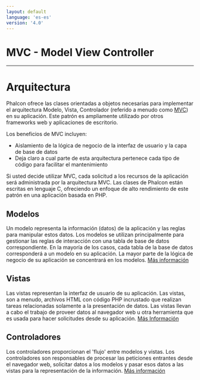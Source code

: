 ```yaml
---
layout: default
language: 'es-es'
version: '4.0'
---
```

# MVC - Model View Controller

* * *

# Arquitectura

Phalcon ofrece las clases orientadas a objetos necesarias para implementar el arquitectura Modelo, Vista, Controlador (referido a menudo como [MVC](https://en.wikipedia.org/wiki/Model–view–controller)) en su aplicación. Este patrón es ampliamente utilizado por otros frameworks web y aplicaciones de escritorio.

Los beneficios de MVC incluyen:

* Aislamiento de la lógica de negocio de la interfaz de usuario y la capa de base de datos
* Deja claro a cual parte de esta arquitectura pertenece cada tipo de código para facilitar el mantenimiento

Si usted decide utilizar MVC, cada solicitud a los recursos de la aplicación será administrada por la arquitectura MVC. Las clases de Phalcon están escritas en lenguaje C, ofreciendo un enfoque de alto rendimiento de este patrón en una aplicación basada en PHP.

## Modelos

Un modelo representa la información (datos) de la aplicación y las reglas para manipular estos datos. Los modelos se utilizan principalmente para gestionar las reglas de interacción con una tabla de base de datos correspondiente. En la mayoría de los casos, cada tabla de la base de datos corresponderá a un modelo en su aplicación. La mayor parte de la lógica de negocio de su aplicación se concentrará en los modelos. [Más información](db-models)

## Vistas

Las vistas representan la interfaz de usuario de su aplicación. Las vistas, son a menudo, archivos HTML con código PHP incrustado que realizan tareas relacionadas solamente a la presentación de datos. Las vistas llevan a cabo el trabajo de proveer datos al navegador web u otra herramienta que es usada para hacer solicitudes desde su aplicación. [Más Información](views)

## Controladores

Los controladores proporcionan el 'flujo' entre modelos y vistas. Los controladores son responsables de procesar las peticiones entrantes desde el navegador web, solicitar datos a los modelos y pasar esos datos a las vistas para la representación de la información. [Más información](controllers)